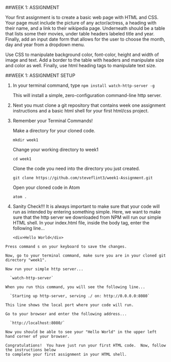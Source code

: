 ##WEEK 1: ASSIGNMENT

Your first assignment is to create a basic web page with HTML and CSS.  Your page must
include the picture of any actor/actress, a heading with their name, and a link to their wikipedia
page.  Underneath should be a table that lists some their movies, under table headers labeled title
and year.  Finally, add an input date form that allows for the user to choose the month, day and
year from a dropdown menu.

Use CSS to manipulate background color, font-color, height and width of image
and text. Add a border to the table with headers and manipulate size and color as well.  Finally, use
html heading tags to manipulate text size.

##WEEK 1: ASSIGNMENT SETUP

  1. In your terminal command, type `npm install watch-http-server -g`

     This will install a simple, zero-configuration command-line http server.

  2. Next you must clone a git repository that contains week one assignment instructions
  and a basic html shell for your first html/css project.

  3.  Remember your Terminal Commands!  
      
      Make a directory for your cloned code.

        `mkdir week1`

      Change your working directory to week1

        `cd week1`

      Clone the code you need into the directory you just created.

        `git clone https://github.com/steveflint3/week1-Assignment.git`

      Open your cloned code in Atom

        `atom .`

  4. Sanity Check!!!  It is always important to make sure that your code will run as
  intended by entering something simple.  Here, we want to make sure that the http server
  we downloaded from NPM will run our simple HTML shell. In your index.html file, inside
  the body tag, enter the following line...

      `<div>Hello World</div>`

    Press command s on your keyboard to save the changes.

    Now, go to your terminal command, make sure you are in your cloned git directory "week1".

    Now run your simple http server...

      `watch-http-server`

    When you run this command, you will see the following line...

      `Starting up http-server, serving ./ on: http://0.0.0.0:8080`

    This line shows the local port where your code will run.

    Go to your browser and enter the following address...

      `http://localhost:8080/`

    Now you should be able to see your "Hello World" in the upper left hand corner of your browser.

    Congratulations!  You have just run your first HTML code.  Now, follow the instructions below
    to complete your first assignment in your HTML shell.
